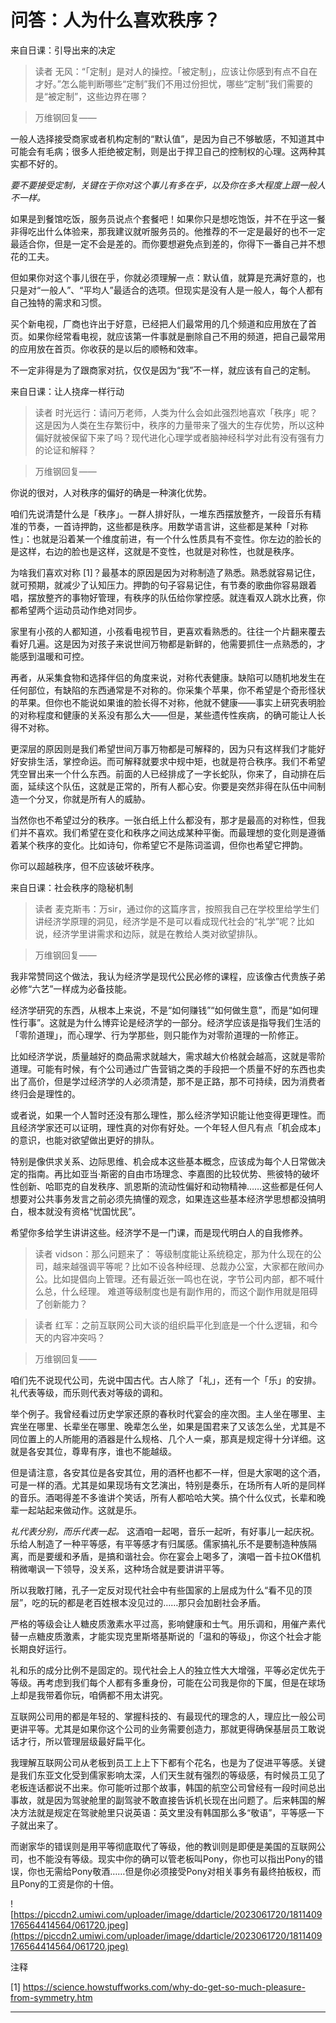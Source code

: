 # 问答：人为什么喜欢秩序？

来自日课：引导出来的决定

> 读者 无风：“「定制」是对人的操控。「被定制」，应该让你感到有点不自在才好。”怎么能判断哪些“定制”我们不用过份担忧，哪些“定制”我们需要的是“被定制”，这些边界在哪？

> 万维钢回复—— 

一般人选择接受商家或者机构定制的“默认值”，是因为自己不够敏感，不知道其中可能会有毛病；很多人拒绝被定制，则是出于捍卫自己的控制权的心理。这两种其实都不好的。

 *要不要接受定制，关键在于你对这个事儿有多在乎，以及你在多大程度上跟一般人不一样。*

如果是到餐馆吃饭，服务员说点个套餐吧！如果你只是想吃饱饭，并不在乎这一餐非得吃出什么体验来，那我建议就听服务员的。他推荐的不一定是最好的也不一定最适合你，但是一定不会是差的。而你要想避免点到差的，你得下一番自己并不想花的工夫。

但如果你对这个事儿很在乎，你就必须理解一点：默认值，就算是充满好意的，也只是对“一般人”、“平均人”最适合的选项。但现实是没有人是一般人，每个人都有自己独特的需求和习惯。

买个新电视，厂商也许出于好意，已经把人们最常用的几个频道和应用放在了首页。如果你经常看电视，就应该第一件事就是删除自己不用的频道，把自己最常用的应用放在首页。你收获的是以后的顺畅和效率。

不一定非得是为了跟商家对抗，仅仅是因为“我”不一样，就应该有自己的定制。

来自日课：让人挠痒一样行动

> 读者 时光远行：请问万老师，人类为什么会如此强烈地喜欢「秩序」呢？这是因为人类在生存繁衍中，秩序的力量带来了强大的生存优势，所以这种偏好就被保留下来了吗？现代进化心理学或者脑神经科学对此有没有强有力的论证和解释？

> 万维钢回复—— 

你说的很对，人对秩序的偏好的确是一种演化优势。

咱们先说清楚什么是「秩序」。一群人排好队，一堆东西摆放整齐，一段音乐有精准的节奏，一首诗押韵，这些都是秩序。用数学语言讲，这些都是某种「对称性」：也就是沿着某一个维度前进，有一个什么性质具有不变性。你左边的脸长的是这样，右边的脸也是这样，这就是不变性，也就是对称性，也就是秩序。

为啥我们喜欢对称 [1]？最基本的原因是因为对称制造了熟悉。熟悉就容易记住，就可预期，就减少了认知压力。押韵的句子容易记住，有节奏的歌曲你容易跟着唱，摆放整齐的事物好管理，有秩序的队伍给你掌控感。就连看双人跳水比赛，你都希望两个运动员动作绝对同步。

家里有小孩的人都知道，小孩看电视节目，更喜欢看熟悉的。往往一个片翻来覆去看好几遍。这是因为对孩子来说世间万物都是新鲜的，他需要抓住一点熟悉的，才能感到温暖和可控。

再者，从采集食物和选择伴侣的角度来说，对称代表健康。缺陷可以随机地发生在任何部位，有缺陷的东西通常是不对称的。你采集个苹果，你不希望是个奇形怪状的苹果。但你也不能说如果谁的脸长得不对称，他就不健康——事实上研究表明脸的对称程度和健康的关系没有那么大——但是，某些遗传性疾病，的确可能让人长得不对称。

更深层的原因则是我们希望世间万事万物都是可解释的，因为只有这样我们才能好好安排生活，掌控命运。而可解释就要求中规中矩，也就是符合秩序。我们不希望凭空冒出来一个什么东西。前面的人已经排成了一字长蛇队，你来了，自动排在后面，延续这个队伍，这就是正常的，所有人都心安。你要是突然非得在队伍中间制造一个分叉，你就是所有人的威胁。

当然你也不希望过分的秩序。一张白纸上什么都没有，那才是最高的对称性，但我们并不喜欢。我们希望在变化和秩序之间达成某种平衡。而最理想的变化则是遵循着某个秩序的变化。比如诗句，你希望它不是陈词滥调，但你也希望它押韵。

你可以超越秩序，但不应该破坏秩序。

来自日课：社会秩序的隐秘机制

> 读者 麦克斯韦：万sir，通过你的这篇序言，按照我自己在学校里给学生们讲经济学原理的洞见，经济学是不是可以看成现代社会的“礼学”呢？比如说，经济学里讲需求和边际，就是在教给人类对欲望排队。

> 万维钢回复—— 

我非常赞同这个做法，我认为经济学是现代公民必修的课程，应该像古代贵族子弟必修“六艺”一样成为必备技能。

经济学研究的东西，从根本上来说，不是“如何赚钱”“如何做生意”，而是“如何理性行事”。这就是为什么博弈论是经济学的一部分。经济学应该是指导我们生活的「零阶道理」，而心理学、行为学那些，则只能作为对零阶道理的一阶修正。

比如经济学说，质量越好的商品需求就越大，需求越大价格就会越高，这就是零阶道理。可能有时候，有个公司通过广告营销之类的手段把一个质量不好的东西也卖出了高价，但是学过经济学的人必须清楚，那不是正路，那不可持续，因为消费者终归会是理性的。

或者说，如果一个人暂时还没有那么理性，那么经济学知识能让他变得更理性。而且经济学家还可以证明，理性真的对你有好处。一个年轻人但凡有点「机会成本」的意识，也能对欲望做出更好的排队。

特别是像供求关系、边际思维、机会成本这些基本概念，应该成为每个人日常做决定的指南。再比如亚当·斯密的自由市场理念、李嘉图的比较优势、熊彼特的破坏性创新、哈耶克的自发秩序、凯恩斯的流动性偏好和动物精神……这些都是任何人想要对公共事务发言之前必须先搞懂的观念，如果连这些基本经济学思想都没搞明白，根本就没有资格“忧国忧民”。

希望你多给学生讲讲这些。经济学不是一门课，而是现代明白人的自我修养。

> 读者 vidson：那么问题来了： 等级制度能让系统稳定，那为什么现在的公司，越来越强调平等呢？比如不设各种经理、总裁办公室，大家都在敞间办公。比如提倡向上管理。还有最近张一鸣也在说，字节公司内部，都不喊什么总，什么经理。 难道等级制度也是有副作用的，而这个副作用就是阻碍了创新能力？

> 读者 红军：之前互联网公司大谈的组织扁平化到底是一个什么逻辑，和今天的内容冲突吗？

> 万维钢回复—— 

咱们先不说现代公司，先说中国古代。古人除了「礼」，还有一个「乐」的安排。礼代表等级，而乐则代表对等级的调和。

举个例子。我曾经看过历史学家还原的春秋时代宴会的座次图。主人坐在哪里、主宾坐在哪里、长辈坐在哪里、晚辈怎么坐，如果是国君来了又该怎么坐，尤其是不同位置上的人所能用的酒器是什么规格、几个人一桌，那真是规定得十分详细。这就是各安其位，尊卑有序，谁也不能越级。

但是请注意，各安其位是各安其位，用的酒杯也都不一样，但是大家喝的这个酒，可是一样的酒。尤其是如果现场有文艺演出，特别是奏乐，在场所有人听的是同样的音乐。酒喝得差不多谁讲个笑话，所有人都哈哈大笑。搞个什么仪式，长辈和晚辈一起站起来做动作。这就是乐。

 *礼代表分别，而乐代表一起。* 这酒咱一起喝，音乐一起听，有好事儿一起庆祝。乐给人制造了一种平等感，有平等感才有归属感。儒家搞礼乐不是要制造种族隔离，而是要缓和矛盾，是搞和谐社会。你在宴会上喝多了，演唱一首卡拉OK借机稍微嘲讽一下领导，没关系，这种场合就是要讲讲平等。

所以我敢打赌，孔子一定反对现代社会中有些国家的上层成为什么“看不见的顶层”，吃的玩的都是老百姓根本没见过的……那只会加剧社会矛盾。

严格的等级会让人糖皮质激素水平过高，影响健康和士气。用乐调和，用催产素代替一点糖皮质激素，才能实现克里斯塔基斯说的「温和的等级」，你这个社会才能长期良好运行。

礼和乐的成分比例不是固定的。现代社会上人的独立性大大增强，平等必定优先于等级。再考虑到我们每个人都有多重身份，可能在公司我是你的下属，但是在球场上却是我带着你玩，咱俩都不用太讲究。

互联网公司用的都是年轻的、掌握科技的、有最现代的理念的人，理应比一般公司更讲平等。尤其是如果你这个公司的业务需要创造力，那就更得确保基层员工敢说话才行，所以管理层级最好扁平化。

我理解互联网公司从老板到员工上上下下都有个花名，也是为了促进平等感。关键是我们东亚文化受到儒家影响太深，人们天生就有强烈的等级感，有时候员工见了老板连话都说不出来。你可能听过那个故事，韩国的航空公司曾经有一段时间总出事故，就是因为驾驶舱里的副驾驶不敢直接告诉机长现在出问题了。后来韩国的解决方法就是规定在驾驶舱里只说英语：英文里没有韩国那么多“敬语”，平等感一下子就出来了。

而谢家华的错误则是用平等彻底取代了等级，他的教训则是即便是美国的互联网公司，也不能没有等级。现实中你的确可以管老板叫Pony，你也可以指出Pony的错误，你也无需给Pony敬酒……但是你必须接受Pony对相关事务有最终拍板权，而且Pony的工资是你的十倍。

![https://piccdn2.umiwi.com/uploader/image/ddarticle/2023061720/1811409176564414564/061720.jpeg](https://piccdn2.umiwi.com/uploader/image/ddarticle/2023061720/1811409176564414564/061720.jpeg)

注释

[1] https://science.howstuffworks.com/why-do-get-so-much-pleasure-from-symmetry.htm

---
